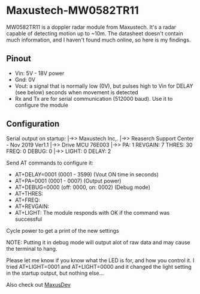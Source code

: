 # Maxustech-MW0582TR11

MW0582TR11 is a doppler radar module from Maxustech.
It's a radar capable of detecting motion up to ~10m. The datasheet doesn't contain much information, and I haven't found much online, so here is my findings.
## Pinout
- Vin: 5V - 18V power
- Gnd: 0V
- Vout: a signal that is normally low (0V), but pulses high to Vin for DELAY (see below) seconds when movement is detected
- Rx and Tx are for serial communication (512000 baud). Use it to configure the module

## Configuration

Serial output on startup:
|->> Maxustech Inc,.
|->> Reaserch Support Center - Nov 2019  Ver1.1
|->> Drive MCU 76E003
|->> PA: 1  REVGAIN: 7  THRES: 30  FREQ: 0  DEBUG: 0 
|->> LIGHT:  0  DELAY:  2

Send AT commands to configure it:
- AT+DELAY=0001 (0001 - 3599) (Vout ON time in seconds)
- AT+PA=0001 (0001 - 0007) (Output power)
- AT+DEBUG=0000 (off: 0000, on: 0002) (Debug mode)
- AT+THRES:
- AT+FREQ:
- AT+REVGAIN:
- AT+LIGHT:
The module responds with OK if the command was successful

Cycle power to get a print of the new settings

NOTE: Putting it in debug mode will output alot of raw data and may cause the terminal to hang.

Please let me know if you know what the LED is for, and how you control it. I tried AT+LIGHT=0001 and AT+LIGHT=0000 and it changed the light setting in the startup output, but nothing else...

Also check out [MaxusDev](https://github.com/MaxusDev/MWTool)
